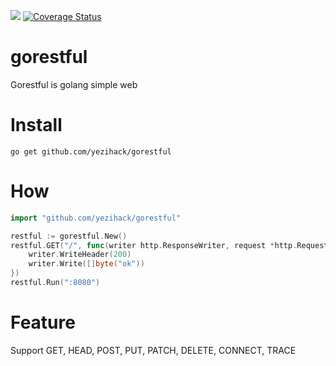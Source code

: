 [![](https://img.shields.io/badge/GoDoc-gorestful-orange)](https://godoc.org/github.com/yezihack/gorestful)
[![Coverage Status](https://coveralls.io/repos/github/yezihack/gorestful/badge.svg)](https://coveralls.io/github/yezihack/gorestful)
# gorestful
Gorestful is golang simple web 

# Install 
`go get github.com/yezihack/gorestful`

# How
```go
import "github.com/yezihack/gorestful"

restful := gorestful.New()
restful.GET("/", func(writer http.ResponseWriter, request *http.Request) {
    writer.WriteHeader(200)
    writer.Write([]byte("ok"))
})
restful.Run(":8080")
```

# Feature
Support GET, HEAD, POST, PUT, PATCH, DELETE, CONNECT, TRACE

